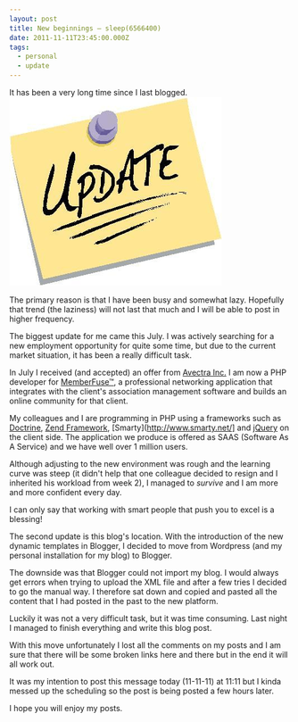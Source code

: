 ```yaml
---
layout: post
title: New beginnings – sleep(6566400)
date: 2011-11-11T23:45:00.000Z
tags:
  - personal
  - update
---
```

It has been a very long time since I last blogged.
<img class="post-image" src="/files/2011-11-11-update.png" />

The primary reason is that I have been busy and somewhat lazy. Hopefully that trend (the laziness) will not last that much and I will be able to post in higher frequency.

The biggest update for me came this July. I was actively searching for a new employment opportunity for quite some time, but due to the current market situation, it has been a really difficult task.

In July I received (and accepted) an offer from [Avectra Inc.](http://www.avectra.com/) I am now a PHP developer for [MemberFuse&trade;](http://www.memberfuse.com/), a professional networking application that integrates with the client's association management software and builds an online community for that client.

My colleagues and I are programming in PHP using a frameworks such as [Doctrine](http://www.doctrine-project.org/), [Zend Framework](http://framework.zend.com/), [Smarty](http://www.smarty.net/] and [jQuery](http://jquery.com/) on the client side. The application we produce is offered as SAAS (Software As A Service) and we have well over 1 million users.

Although adjusting to the new environment was rough and the learning curve was steep (it didn't help that one colleague decided to resign and I inherited his workload from week 2), I managed to *survive* and I am more and more confident every day.

I can only say that working with smart people that push you to excel is a blessing!

The second update is this blog's location. With the introduction of the new dynamic templates in Blogger, I decided to move from Wordpress (and my personal installation for my blog) to Blogger.

The downside was that Blogger could not import my blog. I would always get errors when trying to upload the XML file and after a few tries I decided to go the manual way. I therefore sat down and copied and pasted all the content that I had posted in the past to the new platform.

Luckily it was not a very difficult task, but it was time consuming. Last night I managed to finish everything and write this blog post.

With this move unfortunately I lost all the comments on my posts and I am sure that there will be some broken links here and there but in the end it will all work out.

It was my intention to post this message today (11-11-11) at 11:11 but I kinda messed up the scheduling so the post is being posted a few hours later.

I hope you will enjoy my posts.

